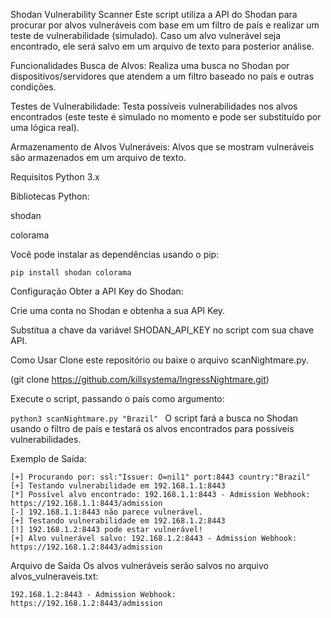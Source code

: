 Shodan Vulnerability Scanner
Este script utiliza a API do Shodan para procurar por alvos vulneráveis com base em um filtro de país e realizar um teste de vulnerabilidade (simulado). Caso um alvo vulnerável seja encontrado, ele será salvo em um arquivo de texto para posterior análise.

Funcionalidades
Busca de Alvos: Realiza uma busca no Shodan por dispositivos/servidores que atendem a um filtro baseado no país e outras condições.

Testes de Vulnerabilidade: Testa possíveis vulnerabilidades nos alvos encontrados (este teste é simulado no momento e pode ser substituído por uma lógica real).

Armazenamento de Alvos Vulneráveis: Alvos que se mostram vulneráveis são armazenados em um arquivo de texto.

Requisitos
Python 3.x

Bibliotecas Python:

shodan

colorama

Você pode instalar as dependências usando o pip:

```
pip install shodan colorama
```
Configuração
Obter a API Key do Shodan:

Crie uma conta no Shodan e obtenha a sua API Key.

Substitua a chave da variável SHODAN_API_KEY no script com sua chave API.

Como Usar
Clone este repositório ou baixe o arquivo scanNightmare.py.

(git clone https://github.com/killsystema/IngressNightmare.git)

Execute o script, passando o país como argumento:

```python3 scanNightmare.py "Brazil" ```
O script fará a busca no Shodan usando o filtro de país e testará os alvos encontrados para possíveis vulnerabilidades.

Exemplo de Saída:


```
[+] Procurando por: ssl:"Issuer: O=nil1" port:8443 country:"Brazil"
[+] Testando vulnerabilidade em 192.168.1.1:8443
[*] Possível alvo encontrado: 192.168.1.1:8443 - Admission Webhook: https://192.168.1.1:8443/admission
[-] 192.168.1.1:8443 não parece vulnerável.
[+] Testando vulnerabilidade em 192.168.1.2:8443
[!] 192.168.1.2:8443 pode estar vulnerável!
[+] Alvo vulnerável salvo: 192.168.1.2:8443 - Admission Webhook: https://192.168.1.2:8443/admission
```

Arquivo de Saída
Os alvos vulneráveis serão salvos no arquivo alvos_vulneraveis.txt:

``` 
192.168.1.2:8443 - Admission Webhook: https://192.168.1.2:8443/admission
```

